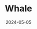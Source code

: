---
date: 2024-05-05
featured_image: Whale-20240513-2.jpg
title: Whale
description: 
tags: ["whale"]
---